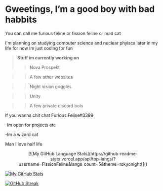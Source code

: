 # Gweetings, I’m a good boy with bad habbits

You can call me furious feline or fission feline or mad cat 

I'm planning on studying computer science and nuclear phyiscs later in my life for now Im just coding for fun

> **Stuff im currently working on**
> > Nova Prospekt 

> > A few other websites
 
> > Night vision goggles

> > Unity 

> > A few private discord bots

If you wanna chit chat Furious Feline#3399
 
-Im open for projects etc 
 
-Im a wizard cat</h2> <br>

Man I love half life
<p align="center">
  [![My GitHub Language Stats](https://github-readme-stats.vercel.app/api/top-langs/?username=FissionFeline&langs_count=5&theme=tokyonight)]()


[![My GitHub Stats](https://github-readme-stats.vercel.app/api/?username=FissionFeline&count_private=true&theme=tokyonight&showicons=true)]()

[![GitHub Streak](https://github-readme-streak-stats.herokuapp.com?user=FissionFeline&theme=tokyonight)](https://git.io/streak-stats)
</p>










<!---
meow
--->
